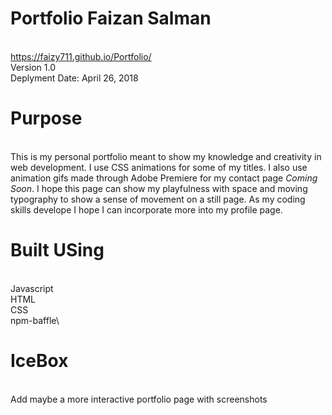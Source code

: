 # Portfolio Faizan Salman

\
<https://faizy711.github.io/Portfolio/> \
Version 1.0 \
Deplyment Date: April 26, 2018

# Purpose
\
This is my personal portfolio meant to show my knowledge and creativity in web development. I use CSS animations for some of my titles. I also use animation gifs made through Adobe Premiere for my contact page *Coming Soon*. I hope this page can show my playfulness with space and moving typography to show a sense of movement on a still page. As my coding skills develope I hope I can incorporate more into my profile page.

# Built USing

\
Javascript\
HTML\
CSS\
npm-baffle\

# IceBox

\
Add maybe a more interactive portfolio page with screenshots